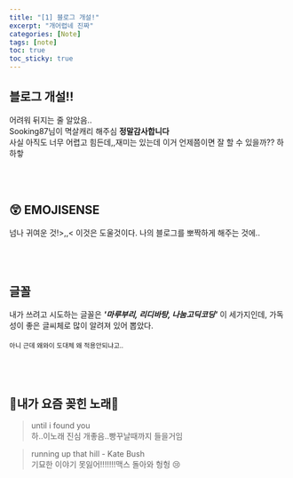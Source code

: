 ```yaml
---
title: "[1] 블로그 개설!"
excerpt: "개어렵네 진짜"
categories: [Note]
tags: [note]
toc: true
toc_sticky: true
---
```


## 블로그 개설!! 
어려워 뒤지는 줄 알았음.. <br>
Sooking87님이 멱살캐리 해주심 **정말감사합니다**
<br> 사실 아직도 너무 어렵고 힘든데,,재미는 있는데 이거 언제쯤이면 잘 할 수 있을까?? 하하핳
<br><br><br><br>

## 😲 EMOJISENSE
넘나 귀여운 것!>,,<
이것은 도울것이다. 나의 블로그를 뽀짝하게 해주는 것에..
<br><br><br><br>

## 글꼴
내가 쓰려고 시도하는 글꼴은 ***'마루부리, 리디바탕, 나눔고딕코딩'*** 이 세가지인데, 가독성이 좋은 글씨체로 많이 알려져 있어 뽑았다. 
<br><br> <small>아니 근데 왜와이 도대체 왜 적용안되냐고..</small>
<br><br><br><br>

## 🎵내가 요즘 꽂힌 노래🎵
> until i found you 
<br> 하..이노래 진심 개좋음..빵꾸날때까지 들을거임

> running up that hill - Kate Bush
<br> 기묘한 이야기 못잃어!!!!!!!맥스 돌아와 헝헝 😢